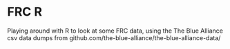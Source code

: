# FRC R
Playing around with R to look at some FRC data, using the The Blue Alliance csv data dumps from github.com/the-blue-alliance/the-blue-alliance-data/